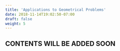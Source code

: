 ```yaml
---
title: 'Applications to Geometrical Problems'
date: 2018-11-14T19:02:50-07:00
draft: false
weight: 5
---
```

## CONTENTS WILL BE ADDED SOON